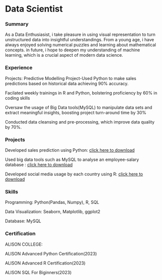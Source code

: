 # Data Scientist
### Summary

As a Data Enthusiasist, i take pleasure in using visual representation to turn unstructured data into insightful 
understandings. From a young age, i have always enjoyed solving numerical puzzles and learning about mathematical 
concepts. in future, i hope to deepen my understanding of machine learning, which is a crucial aspect of modern 
data science.

### Experience
Projects: Predictive Modelling Project-Used Python to make sales predictions based on historical data
achieving 90% accuracy.

Facilated weekly trainings in R and Python, bolstering proficiency by 60% in coding skills

Oversaw the usage of Big Data tools(MySQL) to manipulate data sets and extract meaningful insights, boosting
project turn-around time by 30%

Conducted data cleansing and pre-processing, which improve data quality by 70%.

### Projects
Developed sales prediction using Python: [click here to download](https://github.com/FarranceMM/scientific-data-framework/blob/main/Python%20Sales%20Project%20.ipynb)

Used big data tools such as MySQL to analyse an employee-salary database : [click here to download](https://github.com/FarranceMM/scientific-data-framework/blob/main/EmployeeSalary%20Project.sql)

Developed social media usage by each country using R: [click here to download](https://github.com/FarranceMM/scientific-data-framework/blob/main/R%20Project%20Social%20Media%20Usage.R)

### Skills
Programming: Python(Pandas, Numpy), R, SQL

Data Visualization: Seaborn, Matplotlib, ggplot2

Database: MySQL

### Certification
ALISON COLLEGE:

ALISON Advanced Python Certification(2023)

ALISON Advanced R Certification(2023)

ALISON SQL For Biginners(2023)
